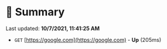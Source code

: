# 📖 Summary
Last updated: **10/7/2021, 11:41:25 AM**

- `GET` [https://google.com](https://google.com) - **Up** (205ms)
